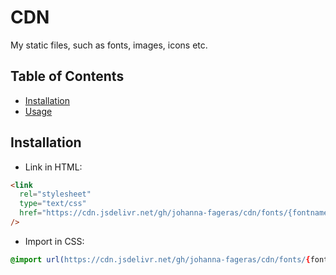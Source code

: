 # CDN

My static files, such as fonts, images, icons etc.

## Table of Contents

- [Installation](#installation)
- [Usage](#usage)

## Installation

- Link in HTML:

```html
<link
  rel="stylesheet"
  type="text/css"
  href="https://cdn.jsdelivr.net/gh/johanna-fageras/cdn/fonts/{fontname}.css"
/>
```

- Import in CSS:

```css
@import url(https://cdn.jsdelivr.net/gh/johanna-fageras/cdn/fonts/{fontname}.css);
```
